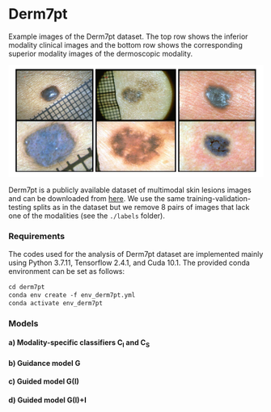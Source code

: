 # Derm7pt

Example images of the Derm7pt dataset. The top row shows the inferior modality clinical images and the bottom row shows the corresponding superior modality images of the dermoscopic modality.

![](./img.png)

Derm7pt is a publicly available dataset of multimodal skin lesions images and can be downloaded from [here](https://github.com/jeremykawahara/derm7pt). We use the same training-validation-testing splits as in the dataset but we remove 8 pairs of images that lack one of the modalities (see the `./labels` folder).

### Requirements

The codes used for the analysis of Derm7pt dataset are implemented mainly using Python 3.7.11, Tensorflow 2.4.1, and Cuda 10.1. The provided conda environment can be set as follows:

```
cd derm7pt
conda env create -f env_derm7pt.yml
conda activate env_derm7pt
```

### Models

#### a) Modality-specific classifiers C<sub>I</sub> and C<sub>S</sub>

#### b) Guidance model G

#### c) Guided model G(I)

#### d) Guided model G(I)+I
